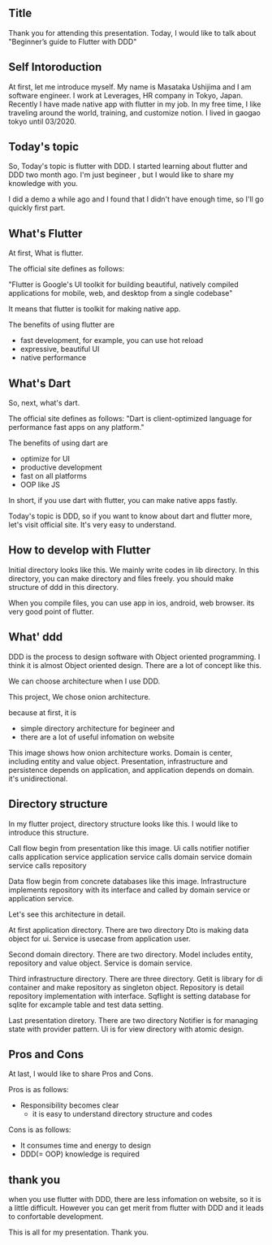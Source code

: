 ## Title
Thank you for attending this presentation.
Today, I would like to talk about "Beginner’s guide to Flutter with DDD"

## Self Intoroduction
At first, let me introduce myself.
My name is Masataka Ushijima and I am software engineer.
I work at Leverages, HR company in Tokyo, Japan.
Recently I have made native app with flutter in my job.
In my free time, I like traveling around the world, training, and customize notion.
I lived in gaogao tokyo until 03/2020.

## Today's topic
So, Today's topic is flutter with DDD.
I started learning about flutter and DDD two month ago.
I'm just begineer , but I would like to share my knowledge with you.

I did a demo a while ago and I found that I didn't have enough time, so I'll go quickly first part.

## What's Flutter
At first, What is flutter.

The official site defines as follows:

"Flutter is Google's UI toolkit for building beautiful,
natively compiled applications for mobile, web,
and desktop from a single codebase"

It means that flutter is toolkit for making native app.

The benefits of using flutter are
- fast development, for example, you can use hot reload
- expressive, beautiful UI
- native performance

## What's Dart
So, next, what's dart.

The official site defines as follows:
"Dart is client-optimized language for performance fast apps on any platform."

The benefits of using dart are
- optimize for UI
- productive development
- fast on all platforms
- OOP like JS

In short, if you use dart with flutter, you can make native apps fastly.

Today's topic is DDD, so if you want to know about dart and flutter more, let's visit official site. It's very easy to understand.

## How to develop with Flutter
Initial directory looks like this.
We mainly write codes in lib directory.
In this directory, you can make directory and files freely.
you should make structure of ddd in this directory.

When you compile files, you can use app in ios, android, web browser.
its very good point of flutter.

## What' ddd
DDD is the process to design software with Object oriented programming.
I think it is almost Object oriented design.
There are a lot of concept like this.

We can choose architecture when I use DDD.

This project, We chose onion architecture.

because at first, it is
- simple directory architecture for begineer
and
- there are a lot of useful infomation on website

This image shows how onion architecture works.
Domain is center, including entity and value object.
Presentation, infrastructure and persistence depends on application, and application depends on domain. it's unidirectional.

## Directory structure
In my flutter project, directory structure looks like this.
I would like to introduce this structure.

Call flow begin from presentation like this image.
Ui calls notifier
notifier calls application service
application service calls domain service
domain service calls repository

Data flow begin from concrete databases like this image.
Infrastructure implements repository with its interface and called by domain service or application service.

Let's see this architecture in detail.

At first application directory.
There are two directory
Dto is making data object for ui.
Service is usecase from application user.

Second domain directory.
There are two directory.
Model includes entity, repository and value object.
Service is domain service.

Third infrastructure directory.
There are three directory.
Getit is library for di container and make repository as singleton object.
Repository is detail repository implementation with interface.
Sqflight is setting database for sqlite for excample table and test data setting.

Last presentation diretory.
There are two directory
Notifier is for managing state with provider pattern.
Ui is for view directory with atomic design.

## Pros and Cons
At last, I would like to share Pros and Cons.

Pros is as follows:
- Responsibility becomes clear
  - it is easy to understand directory structure and codes

Cons is as follows:
- It consumes time and energy to design
- DDD(= OOP) knowledge is required

## thank you
when you use flutter with DDD, there are less infomation on website, so it is a little difficult.
However you can get merit from flutter with DDD and it leads to confortable development.

This is all for my presentation.
Thank you.
